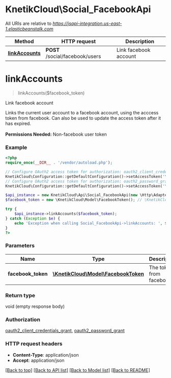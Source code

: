 # KnetikCloud\Social_FacebookApi

All URIs are relative to *https://jsapi-integration.us-east-1.elasticbeanstalk.com*

Method | HTTP request | Description
------------- | ------------- | -------------
[**linkAccounts**](Social_FacebookApi.md#linkAccounts) | **POST** /social/facebook/users | Link facebook account


# **linkAccounts**
> linkAccounts($facebook_token)

Link facebook account

Links the current user account to a facebook account, using the acccess token from facebook. Can also be used to update the access token after it has expired. <br><br><b>Permissions Needed:</b> Non-facebook user token

### Example
```php
<?php
require_once(__DIR__ . '/vendor/autoload.php');

// Configure OAuth2 access token for authorization: oauth2_client_credentials_grant
KnetikCloud\Configuration::getDefaultConfiguration()->setAccessToken('YOUR_ACCESS_TOKEN');
// Configure OAuth2 access token for authorization: oauth2_password_grant
KnetikCloud\Configuration::getDefaultConfiguration()->setAccessToken('YOUR_ACCESS_TOKEN');

$api_instance = new KnetikCloud\Api\Social_FacebookApi(new \Http\Adapter\Guzzle6\Client());
$facebook_token = new \KnetikCloud\Model\FacebookToken(); // \KnetikCloud\Model\FacebookToken | The token from facebook

try {
    $api_instance->linkAccounts($facebook_token);
} catch (Exception $e) {
    echo 'Exception when calling Social_FacebookApi->linkAccounts: ', $e->getMessage(), PHP_EOL;
}
?>
```

### Parameters

Name | Type | Description  | Notes
------------- | ------------- | ------------- | -------------
 **facebook_token** | [**\KnetikCloud\Model\FacebookToken**](../Model/FacebookToken.md)| The token from facebook | [optional]

### Return type

void (empty response body)

### Authorization

[oauth2_client_credentials_grant](../../README.md#oauth2_client_credentials_grant), [oauth2_password_grant](../../README.md#oauth2_password_grant)

### HTTP request headers

 - **Content-Type**: application/json
 - **Accept**: application/json

[[Back to top]](#) [[Back to API list]](../../README.md#documentation-for-api-endpoints) [[Back to Model list]](../../README.md#documentation-for-models) [[Back to README]](../../README.md)

